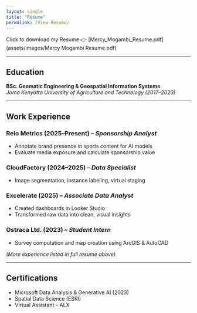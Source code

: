 ```yaml
---
layout: single
title: "Resume"
permalink: /View Resume/
---
```


Click to download my Resume 👉 [Mercy_Mogambi_Resume.pdf](assets/images/Mercy Mogambi Resume.pdf)

---

## Education

**BSc. Geomatic Engineering & Geospatial Information Systems**  
*Jomo Kenyatta University of Agriculture and Technology (2017–2023)*

---

## Work Experience

### Relo Metrics (2025–Present) – *Sponsorship Analyst*
- Annotate brand presence in sports content for AI models
- Evaluate media exposure and calculate sponsorship value

### CloudFactory (2024–2025) – *Data Specialist*
- Image segmentation, instance labeling, virtual staging

### Excelerate (2025) – *Associate Data Analyst*
- Created dashboards in Looker Studio
- Transformed raw data into clean, visual insights

### Ostraca Ltd. (2023) – *Student Intern*
- Survey computation and map creation using ArcGIS & AutoCAD

*(More experience listed in full resume above)*

---

## Certifications

- Microsoft Data Analysis & Generative AI (2023)  
- Spatial Data Science (ESRI)  
- Virtual Assistant – ALX  
